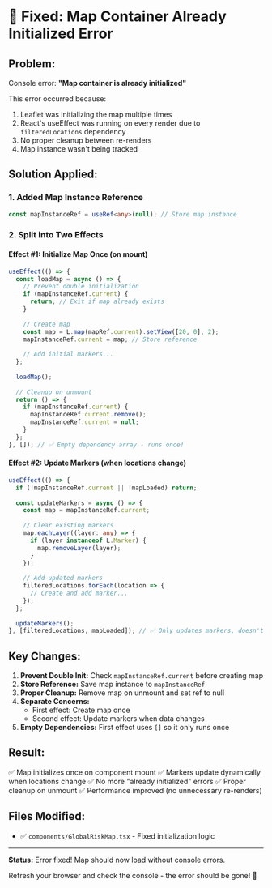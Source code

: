 # 🔧 Fixed: Map Container Already Initialized Error

## Problem:
Console error: **"Map container is already initialized"**

This error occurred because:
1. Leaflet was initializing the map multiple times
2. React's useEffect was running on every render due to `filteredLocations` dependency
3. No proper cleanup between re-renders
4. Map instance wasn't being tracked

## Solution Applied:

### 1. Added Map Instance Reference
```typescript
const mapInstanceRef = useRef<any>(null); // Store map instance
```

### 2. Split into Two Effects

#### Effect #1: Initialize Map Once (on mount)
```typescript
useEffect(() => {
  const loadMap = async () => {
    // Prevent double initialization
    if (mapInstanceRef.current) {
      return; // Exit if map already exists
    }
    
    // Create map
    const map = L.map(mapRef.current).setView([20, 0], 2);
    mapInstanceRef.current = map; // Store reference
    
    // Add initial markers...
  };
  
  loadMap();
  
  // Cleanup on unmount
  return () => {
    if (mapInstanceRef.current) {
      mapInstanceRef.current.remove();
      mapInstanceRef.current = null;
    }
  };
}, []); // ✅ Empty dependency array - runs once!
```

#### Effect #2: Update Markers (when locations change)
```typescript
useEffect(() => {
  if (!mapInstanceRef.current || !mapLoaded) return;
  
  const updateMarkers = async () => {
    const map = mapInstanceRef.current;
    
    // Clear existing markers
    map.eachLayer((layer: any) => {
      if (layer instanceof L.Marker) {
        map.removeLayer(layer);
      }
    });
    
    // Add updated markers
    filteredLocations.forEach(location => {
      // Create and add marker...
    });
  };
  
  updateMarkers();
}, [filteredLocations, mapLoaded]); // ✅ Only updates markers, doesn't recreate map
```

## Key Changes:

1. **Prevent Double Init:** Check `mapInstanceRef.current` before creating map
2. **Store Reference:** Save map instance to `mapInstanceRef`
3. **Proper Cleanup:** Remove map on unmount and set ref to null
4. **Separate Concerns:** 
   - First effect: Create map once
   - Second effect: Update markers when data changes
5. **Empty Dependencies:** First effect uses `[]` so it only runs once

## Result:

✅ Map initializes once on component mount
✅ Markers update dynamically when locations change
✅ No more "already initialized" errors
✅ Proper cleanup on unmount
✅ Performance improved (no unnecessary re-renders)

## Files Modified:

- ✅ `components/GlobalRiskMap.tsx` - Fixed initialization logic

---

**Status:** Error fixed! Map should now load without console errors.

Refresh your browser and check the console - the error should be gone! 🎉
